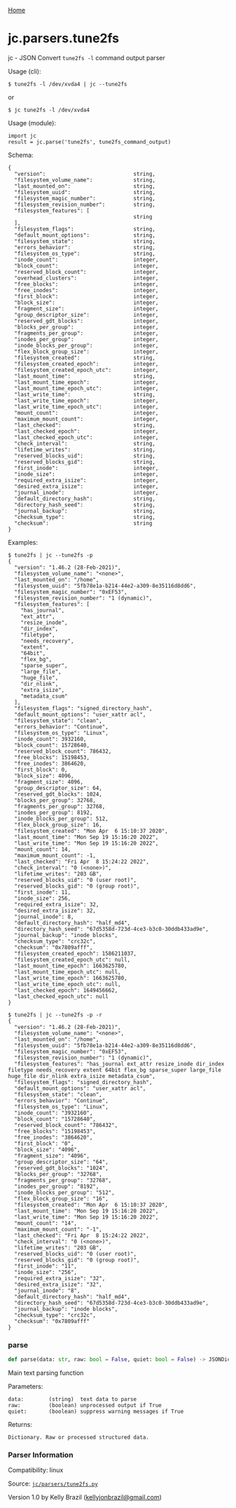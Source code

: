 [Home](https://kellyjonbrazil.github.io/jc/)
<a id="jc.parsers.tune2fs"></a>

# jc.parsers.tune2fs

jc - JSON Convert `tune2fs -l` command output parser

Usage (cli):

    $ tune2fs -l /dev/xvda4 | jc --tune2fs

or

    $ jc tune2fs -l /dev/xvda4

Usage (module):

    import jc
    result = jc.parse('tune2fs', tune2fs_command_output)

Schema:

    {
      "version":                            string,
      "filesystem_volume_name":             string,
      "last_mounted_on":                    string,
      "filesystem_uuid":                    string,
      "filesystem_magic_number":            string,
      "filesystem_revision_number":         string,
      "filesystem_features": [
                                            string
      ],
      "filesystem_flags":                   string,
      "default_mount_options":              string,
      "filesystem_state":                   string,
      "errors_behavior":                    string,
      "filesystem_os_type":                 string,
      "inode_count":                        integer,
      "block_count":                        integer,
      "reserved_block_count":               integer,
      "overhead_clusters":                  integer,
      "free_blocks":                        integer,
      "free_inodes":                        integer,
      "first_block":                        integer,
      "block_size":                         integer,
      "fragment_size":                      integer,
      "group_descriptor_size":              integer,
      "reserved_gdt_blocks":                integer,
      "blocks_per_group":                   integer,
      "fragments_per_group":                integer,
      "inodes_per_group":                   integer,
      "inode_blocks_per_group":             integer,
      "flex_block_group_size":              integer,
      "filesystem_created":                 string,
      "filesystem_created_epoch":           integer,
      "filesystem_created_epoch_utc":       integer,
      "last_mount_time":                    string,
      "last_mount_time_epoch":              integer,
      "last_mount_time_epoch_utc":          integer,
      "last_write_time":                    string,
      "last_write_time_epoch":              integer,
      "last_write_time_epoch_utc":          integer,
      "mount_count":                        integer,
      "maximum_mount_count":                integer,
      "last_checked":                       string,
      "last_checked_epoch":                 integer,
      "last_checked_epoch_utc":             integer,
      "check_interval":                     string,
      "lifetime_writes":                    string,
      "reserved_blocks_uid":                string,
      "reserved_blocks_gid":                string,
      "first_inode":                        integer,
      "inode_size":                         integer,
      "required_extra_isize":               integer,
      "desired_extra_isize":                integer,
      "journal_inode":                      integer,
      "default_directory_hash":             string,
      "directory_hash_seed":                string,
      "journal_backup":                     string,
      "checksum_type":                      string,
      "checksum":                           string
    }

Examples:

    $ tune2fs | jc --tune2fs -p
    {
      "version": "1.46.2 (28-Feb-2021)",
      "filesystem_volume_name": "<none>",
      "last_mounted_on": "/home",
      "filesystem_uuid": "5fb78e1a-b214-44e2-a309-8e35116d8dd6",
      "filesystem_magic_number": "0xEF53",
      "filesystem_revision_number": "1 (dynamic)",
      "filesystem_features": [
        "has_journal",
        "ext_attr",
        "resize_inode",
        "dir_index",
        "filetype",
        "needs_recovery",
        "extent",
        "64bit",
        "flex_bg",
        "sparse_super",
        "large_file",
        "huge_file",
        "dir_nlink",
        "extra_isize",
        "metadata_csum"
      ],
      "filesystem_flags": "signed_directory_hash",
      "default_mount_options": "user_xattr acl",
      "filesystem_state": "clean",
      "errors_behavior": "Continue",
      "filesystem_os_type": "Linux",
      "inode_count": 3932160,
      "block_count": 15728640,
      "reserved_block_count": 786432,
      "free_blocks": 15198453,
      "free_inodes": 3864620,
      "first_block": 0,
      "block_size": 4096,
      "fragment_size": 4096,
      "group_descriptor_size": 64,
      "reserved_gdt_blocks": 1024,
      "blocks_per_group": 32768,
      "fragments_per_group": 32768,
      "inodes_per_group": 8192,
      "inode_blocks_per_group": 512,
      "flex_block_group_size": 16,
      "filesystem_created": "Mon Apr  6 15:10:37 2020",
      "last_mount_time": "Mon Sep 19 15:16:20 2022",
      "last_write_time": "Mon Sep 19 15:16:20 2022",
      "mount_count": 14,
      "maximum_mount_count": -1,
      "last_checked": "Fri Apr  8 15:24:22 2022",
      "check_interval": "0 (<none>)",
      "lifetime_writes": "203 GB",
      "reserved_blocks_uid": "0 (user root)",
      "reserved_blocks_gid": "0 (group root)",
      "first_inode": 11,
      "inode_size": 256,
      "required_extra_isize": 32,
      "desired_extra_isize": 32,
      "journal_inode": 8,
      "default_directory_hash": "half_md4",
      "directory_hash_seed": "67d5358d-723d-4ce3-b3c0-30ddb433ad9e",
      "journal_backup": "inode blocks",
      "checksum_type": "crc32c",
      "checksum": "0x7809afff",
      "filesystem_created_epoch": 1586211037,
      "filesystem_created_epoch_utc": null,
      "last_mount_time_epoch": 1663625780,
      "last_mount_time_epoch_utc": null,
      "last_write_time_epoch": 1663625780,
      "last_write_time_epoch_utc": null,
      "last_checked_epoch": 1649456662,
      "last_checked_epoch_utc": null
    }

    $ tune2fs | jc --tune2fs -p -r
    {
      "version": "1.46.2 (28-Feb-2021)",
      "filesystem_volume_name": "<none>",
      "last_mounted_on": "/home",
      "filesystem_uuid": "5fb78e1a-b214-44e2-a309-8e35116d8dd6",
      "filesystem_magic_number": "0xEF53",
      "filesystem_revision_number": "1 (dynamic)",
      "filesystem_features": "has_journal ext_attr resize_inode dir_index filetype needs_recovery extent 64bit flex_bg sparse_super large_file huge_file dir_nlink extra_isize metadata_csum",
      "filesystem_flags": "signed_directory_hash",
      "default_mount_options": "user_xattr acl",
      "filesystem_state": "clean",
      "errors_behavior": "Continue",
      "filesystem_os_type": "Linux",
      "inode_count": "3932160",
      "block_count": "15728640",
      "reserved_block_count": "786432",
      "free_blocks": "15198453",
      "free_inodes": "3864620",
      "first_block": "0",
      "block_size": "4096",
      "fragment_size": "4096",
      "group_descriptor_size": "64",
      "reserved_gdt_blocks": "1024",
      "blocks_per_group": "32768",
      "fragments_per_group": "32768",
      "inodes_per_group": "8192",
      "inode_blocks_per_group": "512",
      "flex_block_group_size": "16",
      "filesystem_created": "Mon Apr  6 15:10:37 2020",
      "last_mount_time": "Mon Sep 19 15:16:20 2022",
      "last_write_time": "Mon Sep 19 15:16:20 2022",
      "mount_count": "14",
      "maximum_mount_count": "-1",
      "last_checked": "Fri Apr  8 15:24:22 2022",
      "check_interval": "0 (<none>)",
      "lifetime_writes": "203 GB",
      "reserved_blocks_uid": "0 (user root)",
      "reserved_blocks_gid": "0 (group root)",
      "first_inode": "11",
      "inode_size": "256",
      "required_extra_isize": "32",
      "desired_extra_isize": "32",
      "journal_inode": "8",
      "default_directory_hash": "half_md4",
      "directory_hash_seed": "67d5358d-723d-4ce3-b3c0-30ddb433ad9e",
      "journal_backup": "inode blocks",
      "checksum_type": "crc32c",
      "checksum": "0x7809afff"
    }

<a id="jc.parsers.tune2fs.parse"></a>

### parse

```python
def parse(data: str, raw: bool = False, quiet: bool = False) -> JSONDictType
```

Main text parsing function

Parameters:

    data:        (string)  text data to parse
    raw:         (boolean) unprocessed output if True
    quiet:       (boolean) suppress warning messages if True

Returns:

    Dictionary. Raw or processed structured data.

### Parser Information
Compatibility:  linux

Source: [`jc/parsers/tune2fs.py`](https://github.com/kellyjonbrazil/jc/blob/master/jc/parsers/tune2fs.py)

Version 1.0 by Kelly Brazil (kellyjonbrazil@gmail.com)
